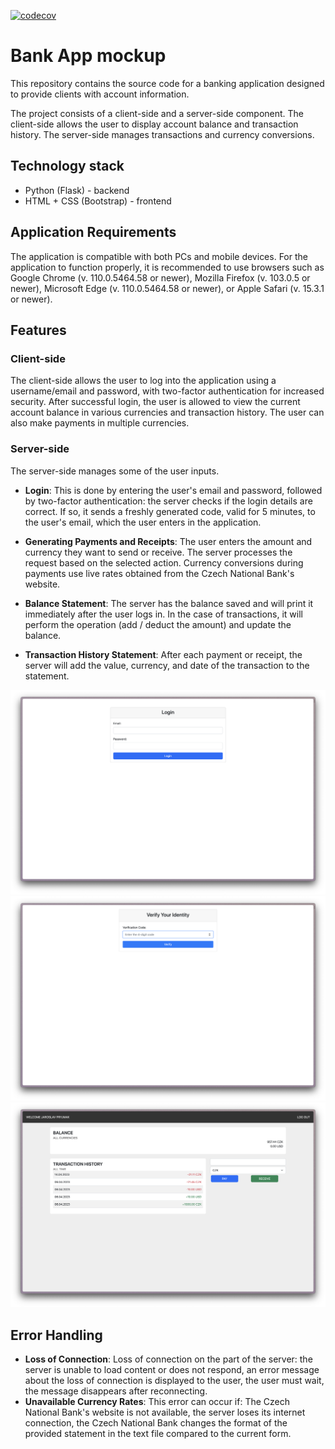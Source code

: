 [![codecov](https://codecov.io/gh/pryjmi/STIN_project/graph/badge.svg?token=X3RFZFJFL1)](https://codecov.io/gh/pryjmi/STIN_project)
# Bank App mockup
This repository contains the source code for a banking application designed to provide clients with account information.

The project consists of a client-side and a server-side component. The client-side allows the user to display account balance and transaction history. The server-side manages transactions and currency conversions.

## Technology stack
- Python (Flask) - backend
- HTML + CSS (Bootstrap) - frontend

## Application Requirements

The application is compatible with both PCs and mobile devices. For the application to function properly, it is recommended to use browsers such as Google Chrome (v. 110.0.5464.58 or newer), Mozilla Firefox (v. 103.0.5 or newer), Microsoft Edge (v. 110.0.5464.58 or newer), or Apple Safari (v. 15.3.1 or newer).

## Features

### Client-side

The client-side allows the user to log into the application using a username/email and password, with two-factor authentication for increased security. After successful login, the user is allowed to view the current account balance in various currencies and transaction history. The user can also make payments in multiple currencies.

### Server-side

The server-side manages some of the user inputs. 

- **Login**: This is done by entering the user's email and password, followed by two-factor authentication: the server checks if the login details are correct. If so, it sends a freshly generated code, valid for 5 minutes, to the user's email, which the user enters in the application.

- **Generating Payments and Receipts**: The user enters the amount and currency they want to send or receive. The server processes the request based on the selected action. Currency conversions during payments use live rates obtained from the Czech National Bank's website.

- **Balance Statement**: The server has the balance saved and will print it immediately after the user logs in. In the case of transactions, it will perform the operation (add / deduct the amount) and update the balance.

- **Transaction History Statement**: After each payment or receipt, the server will add the value, currency, and date of the transaction to the statement.

![Login](img/doc1.png)
![2fa](img/doc2.png)
![Homepage](img/doc3.png)

## Error Handling

- **Loss of Connection**: Loss of connection on the part of the server: the server is unable to load content or does not respond, an error message about the loss of connection is displayed to the user, the user must wait, the message disappears after reconnecting.
- **Unavailable Currency Rates**: This error can occur if: The Czech National Bank's website is not available, the server loses its internet connection, the Czech National Bank changes the format of the provided statement in the text file compared to the current form.

